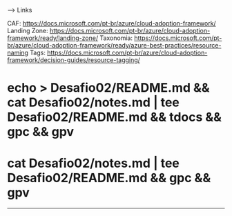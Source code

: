 --> Links

CAF: https://docs.microsoft.com/pt-br/azure/cloud-adoption-framework/
Landing Zone: https://docs.microsoft.com/pt-br/azure/cloud-adoption-framework/ready/landing-zone/
Taxonomia: https://docs.microsoft.com/pt-br/azure/cloud-adoption-framework/ready/azure-best-practices/resource-naming
Tags: https://docs.microsoft.com/pt-br/azure/cloud-adoption-framework/decision-guides/resource-tagging/

# echo > Desafio02/README.md && cat Desafio02/notes.md | tee Desafio02/README.md && tdocs && gpc && gpv
# cat Desafio02/notes.md | tee Desafio02/README.md && gpc && gpv
---------------------------------------------------------------------------------------------------------------------------



